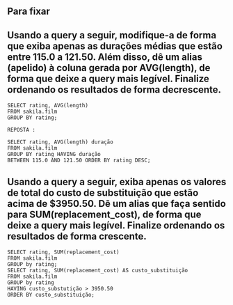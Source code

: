 ## Para fixar
## Usando a query a seguir, modifique-a de forma que exiba apenas as durações médias que estão entre 115.0 a 121.50. Além disso, dê um alias (apelido) à coluna gerada por AVG(length), de forma que deixe a query mais legível. Finalize ordenando os resultados de forma decrescente.

    SELECT rating, AVG(length)
    FROM sakila.film
    GROUP BY rating;

    REPOSTA :

    SELECT rating, AVG(length) duração
    FROM sakila.film
    GROUP BY rating HAVING duração 
    BETWEEN 115.0 AND 121.50 ORDER BY rating DESC;
    

## Usando a query a seguir, exiba apenas os valores de total do custo de substituição que estão acima de $3950.50. Dê um alias que faça sentido para SUM(replacement_cost), de forma que deixe a query mais legível. Finalize ordenando os resultados de forma crescente.

    SELECT rating, SUM(replacement_cost)
    FROM sakila.film
    GROUP by rating;
    SELECT rating, SUM(replacement_cost) AS custo_substituição
    FROM sakila.film
    GROUP by rating 
    HAVING custo_substutição > 3950.50 
    ORDER BY custo_substituição;